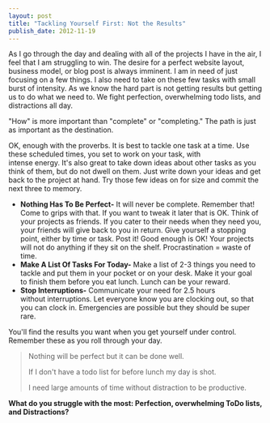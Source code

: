 ```yaml
---
layout: post
title: "Tackling Yourself First: Not the Results"
publish_date: 2012-11-19
---
```


As I go through the day and dealing with all of the projects I have in the air, I feel that I am struggling to win. The desire for a perfect website layout, business model, or blog post is always imminent. I am in need of just focusing on a few things. I also need to take on these few tasks with small burst of intensity. As we know the hard part is not getting results but getting us to do what we need to. We fight perfection, overwhelming todo lists, and distractions all day.

"How" is more important than "complete" or "completing." The path is just as important as the destination.

OK, enough with the proverbs. It is best to tackle one task at a time. Use these scheduled times, you set to work on your task, with intense energy. It's also great to take down ideas about other tasks as you think of them, but do not dwell on them. Just write down your ideas and get back to the project at hand. Try those few ideas on for size and commit the next three to memory.

<ul>
	<li><strong>Nothing Has To Be Perfect-</strong> It will never be complete. Remember that! Come to grips with that. If you want to tweak it later that is OK. Think of your projects as friends. If you cater to their needs when they need you, your friends will give back to you in return. Give yourself a stopping point, either by time or task. Post it! Good enough is OK! Your projects will not do anything if they sit on the shelf. Procrastination = waste of time.</li>
	<li><strong>Make A List Of Tasks For Today-</strong> Make a list of 2-3 things you need to tackle and put them in your pocket or on your desk. Make it your goal to finish them before you eat lunch. Lunch can be your reward.</li>
	<li><strong>Stop Interruptions-</strong> Communicate your need for 2.5 hours without interruptions. Let everyone know you are clocking out, so that you can clock in. Emergencies are possible but they should be super rare.</li>
</ul>
You'll find the results you want when you get yourself under control. Remember these as you roll through your day.
<blockquote>Nothing will be perfect but it can be done well.

If I don't have a todo list for before lunch my day is shot.

I need large amounts of time without distraction to be productive.</blockquote>
<strong>What do you struggle with the most: Perfection, overwhelming ToDo lists, and Distractions?</strong>
